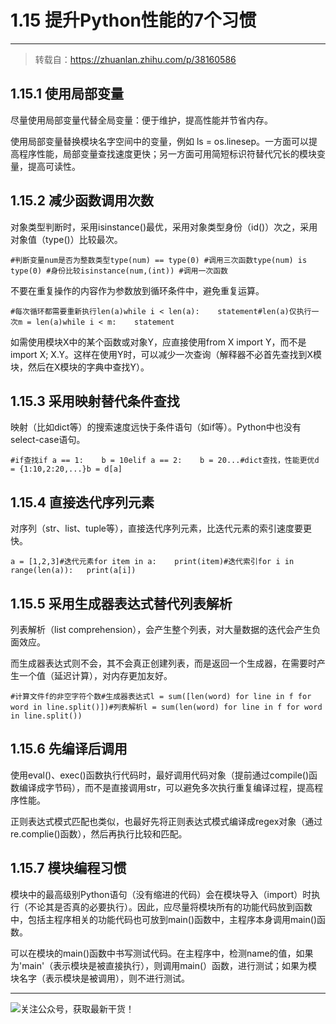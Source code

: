 # 1.15 提升Python性能的7个习惯

---

> 转载自：https://zhuanlan.zhihu.com/p/38160586

## 1.15.1 使用局部变量

尽量使用局部变量代替全局变量：便于维护，提高性能并节省内存。

使用局部变量替换模块名字空间中的变量，例如 ls = os.linesep。一方面可以提高程序性能，局部变量查找速度更快；另一方面可用简短标识符替代冗长的模块变量，提高可读性。

## 1.15.2 减少函数调用次数

对象类型判断时，采用isinstance()最优，采用对象类型身份（id()）次之，采用对象值（type()）比较最次。

```
#判断变量num是否为整数类型type(num) == type(0) #调用三次函数type(num) is type(0) #身份比较isinstance(num,(int)) #调用一次函数
```

不要在重复操作的内容作为参数放到循环条件中，避免重复运算。

```
#每次循环都需要重新执行len(a)while i < len(a):    statement#len(a)仅执行一次m = len(a)while i < m:    statement
```

如需使用模块X中的某个函数或对象Y，应直接使用from X import Y，而不是import X; X.Y。这样在使用Y时，可以减少一次查询（解释器不必首先查找到X模块，然后在X模块的字典中查找Y）。

## 1.15.3 采用映射替代条件查找

映射（比如dict等）的搜索速度远快于条件语句（如if等）。Python中也没有select-case语句。

```
#if查找if a == 1:    b = 10elif a == 2:    b = 20...#dict查找，性能更优d = {1:10,2:20,...}b = d[a]
```

## 1.15.4 直接迭代序列元素

对序列（str、list、tuple等），直接迭代序列元素，比迭代元素的索引速度要更快。

```
a = [1,2,3]#迭代元素for item in a:    print(item)#迭代索引for i in range(len(a)):   print(a[i])
```

## 1.15.5 采用生成器表达式替代列表解析

列表解析（list comprehension），会产生整个列表，对大量数据的迭代会产生负面效应。

而生成器表达式则不会，其不会真正创建列表，而是返回一个生成器，在需要时产生一个值（延迟计算），对内存更加友好。

```
#计算文件f的非空字符个数#生成器表达式l = sum([len(word) for line in f for word in line.split()])#列表解析l = sum(len(word) for line in f for word in line.split())
```

## 1.15.6 先编译后调用

使用eval()、exec()函数执行代码时，最好调用代码对象（提前通过compile()函数编译成字节码），而不是直接调用str，可以避免多次执行重复编译过程，提高程序性能。

正则表达式模式匹配也类似，也最好先将正则表达式模式编译成regex对象（通过re.complie()函数），然后再执行比较和匹配。

## 1.15.7 模块编程习惯

模块中的最高级别Python语句（没有缩进的代码）会在模块导入（import）时执行（不论其是否真的必要执行）。因此，应尽量将模块所有的功能代码放到函数中，包括主程序相关的功能代码也可放到main()函数中，主程序本身调用main()函数。

可以在模块的main()函数中书写测试代码。在主程序中，检测name的值，如果为'main'（表示模块是被直接执行），则调用main(）函数，进行测试；如果为模块名字（表示模块是被调用），则不进行测试。



------

![关注公众号，获取最新干货！](http://image.python-online.cn/image-20200320125724880.png)
